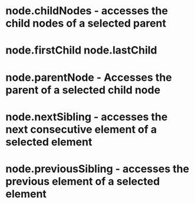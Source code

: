 # node.childNodes - accesses the child nodes of a selected parent

# node.firstChild node.lastChild

# node.parentNode - Accesses the parent of a selected child node

# node.nextSibling - accesses the next consecutive element of a selected element

# node.previousSibling - accesses the previous element of a selected element
